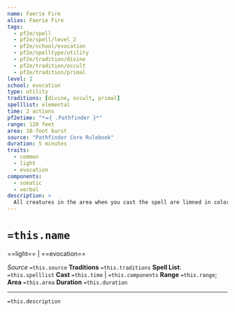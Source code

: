```yaml
---
name: Faerie Fire
alias: Faerie Fire
tags:
  - pf2e/spell
  - pf2e/spell/level_2
  - pf2e/school/evocation
  - pf2e/spelltype/utility
  - pf2e/tradition/divine
  - pf2e/tradition/occult
  - pf2e/tradition/primal
level: 2
school: evocation
type: utility
traditions: [divine, occult, primal]
spelllist: elemental
time: 2 actions
pf2etime: "*⬺{ .Pathfinder }*"
range: 120 feet
area: 10-foot burst
source: "Pathfinder Core Rulebook"
duration: 5 minutes
traits:
  - common
  - light
  - evocation
components:
  - somatic
  - verbal
description: >
  All creatures in the area when you cast the spell are limned in colorful, heatless fire of a color of your choice for the duration. Visible creatures can't be [[Concealed]] while affected by faerie fire. If the creatures are [[Invisible]], they are Concealed while affected by faerie fire, rather than being [[Undetected]].
---
```

# `=this.name`
==light== | ==evocation==

*Source* `=this.source`
**Traditions** `=this.traditions`
**Spell List**: `=this.spelllist`
**Cast** `=this.time` | `=this.components`
**Range** `=this.range`; **Area** `=this.area`
**Duration** `=this.duration`

***
`=this.description`